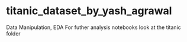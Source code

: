 # titanic_dataset_by_yash_agrawal
Data Manipulation, EDA
For futher analysis notebooks look at the titanic folder
